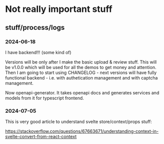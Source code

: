 # Not really important stuff

## stuff/process/logs

### 2024-06-18

I have backend!!! (some kind of)

Versions will be only after I make the basic upload & review stuff. This will be v1.0.0 which will be used for all the demos to get money and attention. Then I am going to start using CHANGELOG - next versions will have fully functional backend - i.e. with authetication management and with captcha management.

Now openapi-generator. It takes openapi docs and generates services and models from it for typescript frontend.

### 2024-07-05

This is very good article to understand svelte store/context/props stuff:

https://stackoverflow.com/questions/67663671/understanding-context-in-svelte-convert-from-react-context
